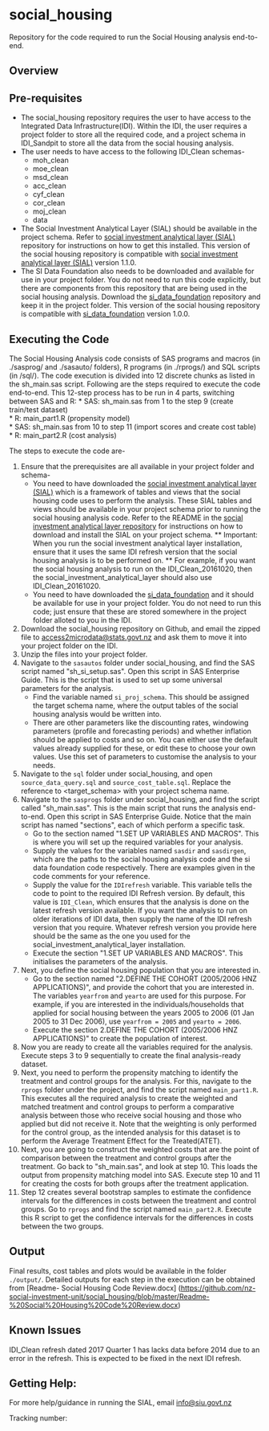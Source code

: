 # social_housing
Repository for the code required to run the Social Housing analysis end-to-end.


## Overview



## Pre-requisites
* The social_housing repository requires the user to have access to the Integrated Data Infrastructure(IDI). Within the IDI, the user requires a project folder to store all the required code, and a project schema in IDI_Sandpit to store all the data from the social housing analysis.
* The user needs to have access to the following IDI_Clean schemas-
	* moh_clean
	* moe_clean
	* msd_clean
	* acc_clean
	* cyf_clean
	* cor_clean
	* moj_clean
	* data
* The Social Investment Analytical Layer (SIAL) should be available in the project schema. Refer to [social investment analytical layer (SIAL)](https://github.com/nz-social-investment-unit/social_investment_analytical_layer) repository for instructions on how to get this installed. This version of the social housing repository is compatible with [social investment analytical layer (SIAL)](https://github.com/nz-social-investment-unit/social_investment_analytical_layer) version 1.1.0.  
* The SI Data Foundation also needs to be downloaded and available for use in your project folder. You do not need to run this code explicitly, but there are components from this repository that are being used in the social housing analysis. Download the [si_data_foundation](https://github.com/nz-social-investment-unit/social_investment_data_foundation) repository and keep it in the project folder.  This version of the social housing repository is compatible with [si_data_foundation](https://github.com/nz-social-investment-unit/social_investment_data_foundation) version 1.0.0.  
 

## Executing the Code

The Social Housing Analysis code consists of SAS programs and macros (in ./sasprog/ and ./sasauto/ folders), R programs (in ./rprogs/) and SQL scripts (in /sql/). The code execution is divided into 12 discrete chunks as listed in the sh_main.sas script. Following are the steps required to execute the code end-to-end. This 12-step process has to be run in 4 parts, switching between SAS and R:
	* SAS: sh_main.sas from 1 to the step 9 (create train/test dataset)  
	* R: main_part1.R (propensity model)  
	* SAS: sh_main.sas from 10 to step 11 (import scores and create cost table)  
	* R: main_part2.R (cost analysis)  

The steps to execute the code are-

1. Ensure that the prerequisites are all available in your project folder and schema- 
	* You need to have downloaded the [social investment analytical layer (SIAL)](https://github.com/nz-social-investment-unit/social_investment_analytical_layer) which is a framework of tables and views that the social housing code uses to perform the analysis. These SIAL tables and views should be available in your project schema prior to running the  social housing analysis code. Refer to the README in the [social investment analytical layer repository](https://github.com/nz-social-investment-unit/social_investment_analytical_layer) for instructions on how to download and install the SIAL on your project schema. ** Important: When you run the social investment analytical layer installation, ensure that it uses the same IDI refresh version that the social housing analysis is to be performed on. ** For example, if you want the social housing analysis to run on the IDI_Clean_20161020, then the social_investment_analytical_layer should also use IDI_Clean_20161020. 
	* You need to have downloaded the [si_data_foundation](https://github.com/nz-social-investment-unit/social_investment_data_foundation) and it should be available for use in your project folder. You do not need to run this code; just ensure that these are stored somewhere in the project folder alloted to you in the IDI.
2. Download the social_housing repository on Github, and email the zipped file to access2microdata@stats.govt.nz and ask them to move it into your project folder on the IDI.
3. Unzip the files into your project folder.
4. Navigate to the `sasautos` folder under social_housing, and find the SAS script named "sh_si_setup.sas". Open this script in SAS Enterprise Guide. This is the script that is used to set up some universal parameters for the analysis.
	* Find the variable named `si_proj_schema`. This should be assigned the target schema name, where the output tables of the social housing analysis would be written into.  
	* There are other parameters like the discounting rates, windowing parameters (profile and forecasting periods) and whether inflation should be applied to costs and so on. You can either use the default values already supplied for these, or edit these to choose your own values. Use this set of parameters to customise the analysis to your needs.
5. Navigate to the `sql` folder under social_housing, and open `source_data_query.sql` and `source_cost_table.sql`. Replace the reference to <target_schema> with your project schema name.
6. Navigate to the `sasprogs` folder under social_housing, and find the script called "sh_main.sas". This is the main script that runs the analysis end-to-end. Open this script in SAS Enterprise Guide. Notice that the main script has named "sections", each of which perform a specific task.
	* Go to the section named "1.SET UP VARIABLES AND MACROS". This is where you will set up the required variables for your analysis. 
	* Supply the values for the variables named `sasdir` and `sasdirgen`, which are the paths to the social housing analysis code and the si data foundation code respectively. There are examples given in the code comments for your reference. 
	* Supply the value for the `IDIrefresh` variable. This variable tells the code to point to the required IDI Refresh version. By default, this value is `IDI_Clean`, which ensures that the analysis is done on the latest refresh version available. If you want the analysis to run on older iterations of IDI data, then supply the name of the IDI refresh version that you require. Whatever refresh version you provide here should be the same as the one you used for the social_investment_analytical_layer installation.
	* Execute the section "1.SET UP VARIABLES AND MACROS". This initialises the parameters of the analysis.
7. Next, you define the social housing population that you are interested in. 
	* Go to the section named "2.DEFINE THE COHORT (2005/2006 HNZ APPLICATIONS)", and provide the cohort that you are interested in. The variables `yearfrom` and `yearto` are used for this purpose. For example, if you are interested in the individuals/households that applied for social housing between the years 2005 to 2006 (01 Jan 2005 to 31 Dec 2006), use `yearfrom = 2005` and `yearto = 2006`.
	* Execute the section 2.DEFINE THE COHORT (2005/2006 HNZ APPLICATIONS)" to create the population of interest.
8. Now you are ready to create all the variables required for the analysis. Execute steps 3 to 9 sequentially to create the final analysis-ready dataset.
9. Next, you need to perform the propensity matching to identify the treatment and control groups for the analysis. For this, navigate to the `rprogs` folder under the project, and find the script named `main_part1.R`. This executes all the required analysis to create the weighted and matched treatment and control groups to perform a comparative analysis between those who receive social housing and those who applied but did not receive it. Note that the weighting is only performed for the control group, as the intended analysis for this dataset is to perform the Average Treatment Effect for the Treated(ATET).
10. Next, you are going to construct the weighted costs that are the point of comparison between the treatment and control groups after the treatment. Go back to "sh_main.sas", and look at step 10. This loads the output from propensity matching model into SAS. Execute step 10 and 11 for creating the costs for both groups after the treatment application. 
11. Step 12 creates several bootstrap samples to estimate the confidence intervals for the differences in costs between the treatment and control groups. Go to `rprogs` and find the script named `main_part2.R`. Execute this R script to get the confidence intervals for the differences in costs between the two groups.

## Output
Final results, cost tables and plots would be available in the folder `./output/`. Detailed outputs for each step in the execution can be obtained from [Readme- Social Housing Code Review.docx] (https://github.com/nz-social-investment-unit/social_housing/blob/master/Readme-%20Social%20Housing%20Code%20Review.docx)
	

## Known Issues
IDI_Clean refresh dated 2017 Quarter 1 has lacks data before 2014 due to an error in the refresh. This is expected to be fixed in the next IDI refresh.

## Getting Help:
For more help/guidance in running the SIAL, email info@siu.govt.nz

Tracking number: 